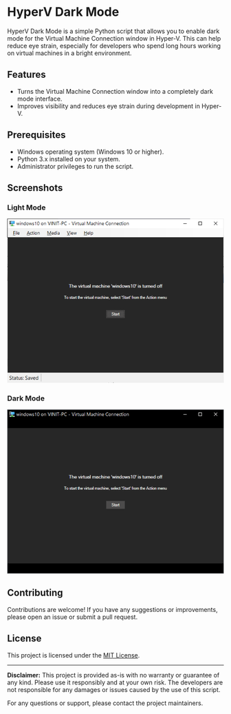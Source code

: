 # HyperV Dark Mode


HyperV Dark Mode is a simple Python script that allows you to enable dark mode for the Virtual Machine Connection window in Hyper-V. This can help reduce eye strain, especially for developers who spend long hours working on virtual machines in a bright environment.

## Features

- Turns the Virtual Machine Connection window into a completely dark mode interface.
- Improves visibility and reduces eye strain during development in Hyper-V.

## Prerequisites

- Windows operating system (Windows 10 or higher).
- Python 3.x installed on your system.
- Administrator privileges to run the script.

## Screenshots

### Light Mode

![Virtual Machine Connection - Light Mode](images/normal.png)

### Dark Mode

![Virtual Machine Connection - Dark Mode](images/dark_mode.png)

## Contributing

Contributions are welcome! If you have any suggestions or improvements, please open an issue or submit a pull request.

## License

This project is licensed under the [MIT License](LICENSE).

---

**Disclaimer:** This project is provided as-is with no warranty or guarantee of any kind. Please use it responsibly and at your own risk. The developers are not responsible for any damages or issues caused by the use of this script.

For any questions or support, please contact the project maintainers.


